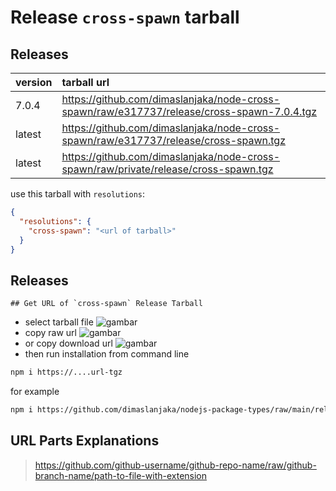 # Release `cross-spawn` tarball
## Releases
| version | tarball url |
| :--- | :--- |
| 7.0.4 | https://github.com/dimaslanjaka/node-cross-spawn/raw/e317737/release/cross-spawn-7.0.4.tgz |
| latest | https://github.com/dimaslanjaka/node-cross-spawn/raw/e317737/release/cross-spawn.tgz |
| latest | https://github.com/dimaslanjaka/node-cross-spawn/raw/private/release/cross-spawn.tgz |

use this tarball with `resolutions`:
```json
{
  "resolutions": {
    "cross-spawn": "<url of tarball>"
  }
}
```

## Releases

    ## Get URL of `cross-spawn` Release Tarball
- select tarball file
![gambar](https://user-images.githubusercontent.com/12471057/203216375-8af4b5d9-00c2-40fb-8d3d-d220beaabd46.png)
- copy raw url
![gambar](https://user-images.githubusercontent.com/12471057/203216508-7590cbb9-a1ce-47d6-96ca-8d82149f0762.png)
- or copy download url
![gambar](https://user-images.githubusercontent.com/12471057/203216541-3807d2c3-5213-49f3-b93d-c626dbae3b2e.png)
- then run installation from command line
```bash
npm i https://....url-tgz
```
for example
```bash
npm i https://github.com/dimaslanjaka/nodejs-package-types/raw/main/release/nodejs-package-types.tgz
```

## URL Parts Explanations
> https://github.com/github-username/github-repo-name/raw/github-branch-name/path-to-file-with-extension